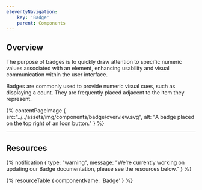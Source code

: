 ```yaml
---
eleventyNavigation:
    key: 'Badge'
    parent: Components
---
```


## Overview

The purpose of badges is to quickly draw attention to specific numeric values associated with an element, enhancing usability and visual communication within the user interface.

Badges are commonly used to provide numeric visual cues, such as displaying a count. They are frequently placed adjacent to the item they represent.


{% contentPageImage {
    src:"../../assets/img/components/badge/overview.svg",
    alt: "A badge placed on the top right of an Icon button."
} %}

---

## Resources

{% notification {
  type: "warning",
  message: "We’re currently working on updating our Badge documentation, please see the resources below."
} %}

{% resourceTable {
    componentName: 'Badge'
} %}
